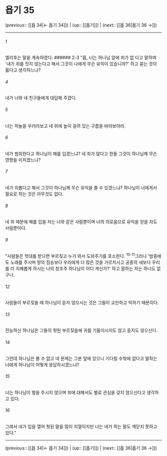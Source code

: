 # 욥기 35

(previous:: [[욥 34|← 욥기 34]]) | (up:: [[욥기]]) | (next:: [[욥 36|욥기 36 →]])

***




###### 1 

엘리후는 말을 계속하였다. ###### 2-3 "욥, 너는 하나님 앞에 죄가 없 다고 말하며 '내가 죄를 짓지 않는다고 해서 그것이 나에게 무슨 유익이 있습니까?' 하고 묻는 것이 옳다고 생각하느냐? 



###### 4 

내가 너와 네 친구들에게 대답해 주겠다. 



###### 5 

너는 하늘을 우러러보고 네 위에 높이 걸려 있는 구름을 바라보아라. 



###### 6 

네가 범죄한다고 하나님이 해를 입겠느냐? 네 죄가 많다고 한들 그것이 하나님께 무슨 영향을 미치겠느냐? 



###### 7 

네가 의롭다고 해서 그것이 하나님께 무슨 유익을 줄 수 있겠느냐? 하나님이 너에게서 필요로 하는 것은 아무것도 없다. 



###### 8 

네 죄 때문에 해를 입을 자는 너와 같은 사람뿐이며 너의 의로움으로 유익을 얻을 자도 사람뿐이다. 



###### 9 

"사람들은 학대를 받으면 부르짖고 누가 와서 도와주기를 호소한다. <sup class="versenum">10-11</sup>그러나 '밤중에도 노래를 주시며 땅의 짐승보다 우리에게 더 많은 것을 가르치시고 공중의 새보다 우리를 더 지혜롭게 하시는 나의 창조주 하나님이 어디 계신가?' 하고 말하는 자는 하나도 없구나. 



###### 12 

사람들이 부르짖을 때 하나님이 듣지 않으시는 것은 그들이 교만하고 악하기 때문이다. 



###### 13 

전능하신 하나님은 그들의 헛된 부르짖음에 귀를 기울이시지도 않고 듣지도 않으신다. 



###### 14 

그런데 하나님은 볼 수 없고 네 문제는 그분 앞에 있으니 기다릴 수밖에 없다고 말하는 너에게 하나님이 어떻게 응답하시겠느냐? 



###### 15 

너는 하나님이 벌을 주시지 않으며 죄에 대해서도 별로 관심을 갖지 않으신다고 생각하고 있다. 



###### 16 

그래서 네가 입을 열어 헛된 말을 많이 지껄이지만 너는 네가 하는 말도 깨닫지 못하고 있다."

***

(previous:: [[욥 34|← 욥기 34]]) | (up:: [[욥기]]) | (next:: [[욥 36|욥기 36 →]])
